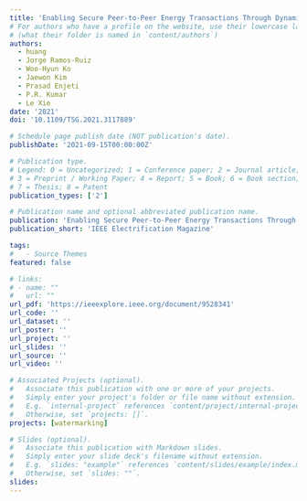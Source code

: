 ```yaml
---
title: 'Enabling Secure Peer-to-Peer Energy Transactions Through Dynamic Watermarking in Electric Distribution Grids'
# For authors who have a profile on the website, use their lowercase last name
# (what their folder is named in `content/authors`)
authors:
  - huang
  - Jorge Ramos-Ruiz
  - Woo-Hyun Ko
  - Jaewon Kim
  - Prasad Enjeti
  - P.R. Kumar
  - Le Xie
date: '2021'
doi: '10.1109/TSG.2021.3117889'

# Schedule page publish date (NOT publication's date).
publishDate: '2021-09-15T00:00:00Z'

# Publication type.
# Legend: 0 = Uncategorized; 1 = Conference paper; 2 = Journal article;
# 3 = Preprint / Working Paper; 4 = Report; 5 = Book; 6 = Book section;
# 7 = Thesis; 8 = Patent
publication_types: ['2']

# Publication name and optional abbreviated publication name.
publication: 'Enabling Secure Peer-to-Peer Energy Transactions Through Dynamic Watermarking in Electric Distribution Grids'
publication_short: 'IEEE Electrification Magazine'

tags:
#   - Source Themes
featured: false

# links:
# - name: ""
#   url: ""
url_pdf: 'https://ieeexplore.ieee.org/document/9528341'
url_code: ''
url_dataset: ''
url_poster: ''
url_project: ''
url_slides: ''
url_source: ''
url_video: ''

# Associated Projects (optional).
#   Associate this publication with one or more of your projects.
#   Simply enter your project's folder or file name without extension.
#   E.g. `internal-project` references `content/project/internal-project/index.md`.
#   Otherwise, set `projects: []`.
projects: [watermarking]

# Slides (optional).
#   Associate this publication with Markdown slides.
#   Simply enter your slide deck's filename without extension.
#   E.g. `slides: "example"` references `content/slides/example/index.md`.
#   Otherwise, set `slides: ""`.
slides:
---
```

